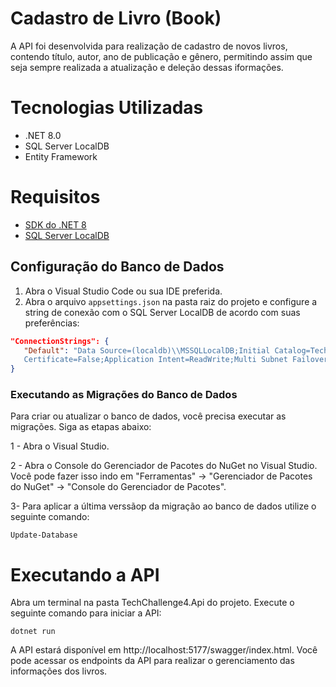 # Cadastro de Livro (Book)

A API foi desenvolvida para realização de cadastro de novos livros, contendo título, autor, ano de publicação e gênero, permitindo assim que seja sempre realizada a atualização e deleção dessas iformações. 
 
# Tecnologias Utilizadas

- .NET 8.0
- SQL Server LocalDB
- Entity Framework

# Requisitos

- [SDK do .NET 8](https://dotnet.microsoft.com/download/dotnet/8.0)
- [SQL Server LocalDB](https://docs.microsoft.com/en-us/sql/database-engine/configure-windows/sql-server-express-localdb)


## Configuração do Banco de Dados

1. Abra o Visual Studio Code ou sua IDE preferida.
2. Abra o arquivo `appsettings.json` na pasta raiz do projeto e configure a string de conexão com o SQL Server LocalDB de acordo com suas preferências:

```json
"ConnectionStrings": {
   "Default": "Data Source=(localdb)\\MSSQLLocalDB;Initial Catalog=TechChallenge;Integrated Security=True;Connect Timeout=30;Encrypt=False;Trust Server             
   Certificate=False;Application Intent=ReadWrite;Multi Subnet Failover=False"
}
```

### Executando as Migrações do Banco de Dados
Para criar ou atualizar o banco de dados, você precisa executar as migrações. Siga as etapas abaixo:

1 - Abra o Visual Studio.

2 - Abra o Console do Gerenciador de Pacotes do NuGet no Visual Studio. Você pode fazer isso indo em "Ferramentas" -> "Gerenciador de Pacotes do NuGet" -> "Console do Gerenciador de Pacotes".

3- Para aplicar a última verssãop da migração ao banco de dados utilize o seguinte comando:

```
Update-Database
```

# Executando a API
Abra um terminal na pasta TechChallenge4.Api do projeto. Execute o seguinte comando para iniciar a API:

```
dotnet run
```

A API estará disponível em http://localhost:5177/swagger/index.html. Você pode acessar os endpoints da API para realizar o gerenciamento das informações dos livros.

